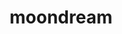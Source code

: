 ---
codehost: https://github.com/vikhyat/moondream
logohandle: moondreamai
sort: moondream
title: moondream
website: https://moondream.ai/
---